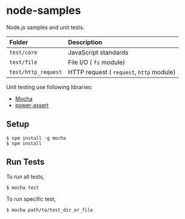 node-samples
============

Node.js samples and unit tests.

| Folder| Description |
|:------|:------------|
| ``test/core`` | JavaScript standards |
| ``test/file`` | File I/O ( `fs` module) |
| ``test/http_request`` | HTTP request ( `request`, `http` module) |


Unit testing use following libraries:

- [Mocha](http://visionmedia.github.io/mocha/)
- [power-assert](https://github.com/twada/power-assert.git)

## Setup

```
$ npm install -g mocha
$ npm install
```

## Run Tests

To run all tests,

```
$ mocha test
```

To run specific test, 

```
$ mocha path/to/test_dir_or_file
```
